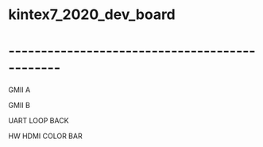 # kintex7_2020_dev_board

# ----------------------------------------------

GMII A

GMII B

UART LOOP BACK

HW HDMI COLOR BAR
